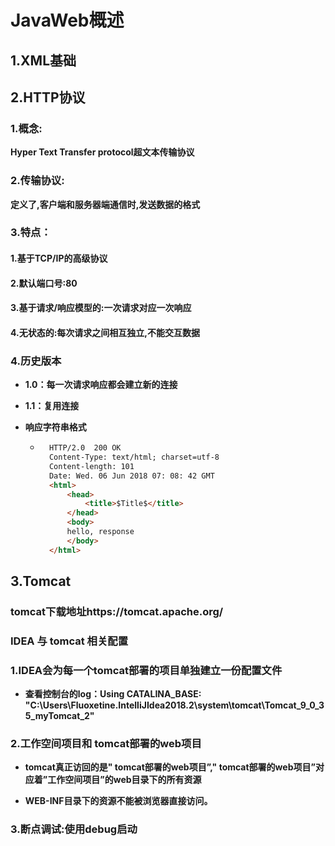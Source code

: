 # JavaWeb概述



## 1.XML基础



## 2.HTTP协议



### 1.概念:

**Hyper Text Transfer protocol超文本传输协议**



### 2.传输协议:

**定义了,客户端和服务器端通信时,发送数据的格式**



### 3.特点：

#### 	1.基于TCP/IP的高级协议

#### 	2.默认端口号:80

#### 	3.基于请求/响应模型的:一次请求对应一次响应

#### 	4.无状态的:每次请求之间相互独立,不能交互数据



### 4.历史版本

* **1.0：每一次请求响应都会建立新的连接**
* **1.1：复用连接**



* **响应字符串格式**

	* ```html
		HTTP/2.0  200 OK
		Content-Type: text/html; charset=utf-8
		Content-length: 101
		Date: Wed. 06 Jun 2018 07: 08: 42 GMT
		<html>
			<head>
				<title>$Title$</title>
			</head>
			<body>
			hello, response
			</body>
		</html>
		```

		



## 3.Tomcat


### tomcat下载地址https://tomcat.apache.org/


### IDEA 与 tomcat 相关配置



### 1.IDEA会为每一个tomcat部署的项目单独建立一份配置文件

* **查看控制台的log：Using CATALINA_BASE:   "C:\Users\Fluoxetine\.IntelliJIdea2018.2\system\tomcat\Tomcat_9_0_35_myTomcat_2"**



### 2.工作空间项目和 tomcat部署的web项目



* **tomcat真正访回的是" tomcat部署的web项目”," tomcat部署的web项目”对应着”工作空间项目”的web目录下的所有资源**

* **WEB-INF目录下的资源不能被浏览器直接访问。**



### 3.断点调试:使用debug启动
